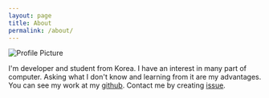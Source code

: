 ```yaml
---
layout: page
title: About
permalink: /about/
---
```


<img src="{{ site.baseurl }}/assets/profile-placeholder.png" title="Profile Picture" class="profile">

I'm developer and student from Korea. I have an interest in many part of computer. Asking what I don't know and learning from it are my advantages. You can see my work at my [github](https://github.com/ryul99/). Contact me by creating [issue](https://github.com/ryul99/ryul99.github.io/issues).
